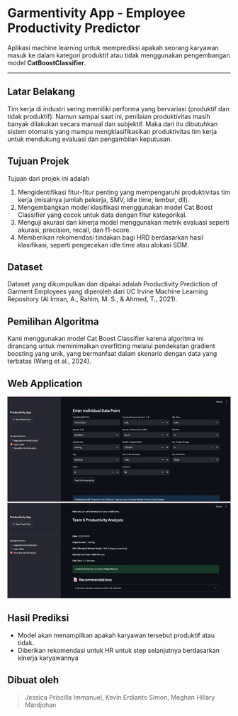 # Garmentivity App - Employee Productivity Predictor 
Aplikasi machine learning untuk memprediksi apakah seorang karyawan masuk ke dalam kategori produktif atau tidak menggunakan pengembangan model **CatBoostClassifier**.

---

## Latar Belakang
Tim kerja di industri sering memiliki performa yang bervariasi (produktif dan tidak produktif). Namun sampai saat ini, penilaian produktivitas masih banyak dilakukan secara manual dan subjektif. Maka dari itu dibutuhkan sistem otomatis yang mampu mengklasifikasikan produktivitas tim kerja untuk mendukung evaluasi dan pengambilan keputusan.

## Tujuan Projek
Tujuan dari projek ini adalah 
1. Mengidentifikasi fitur-fitur penting yang mempengaruhi produktivitas tim kerja (misalnya jumlah pekerja, SMV, idle time, lembur, dll).
2. Mengembangkan model klasifikasi menggunakan model Cat Boost Classifier yang cocok untuk data dengan fitur kategorikal.
3. Menguji akurasi dan kinerja model menggunakan metrik evaluasi seperti akurasi, precision, recall, dan f1-score.
4. Memberikan rekomendasi tindakan bagi HRD berdasarkan hasil klasifikasi, seperti pengecekan idle time atau alokasi SDM.

## Dataset
Dataset yang dikumpulkan dan dipakai adalah Productivity Prediction of Garment Employees yang diperoleh dari UC Irvine Machine Learning Repository (Al Imran, A., Rahim, M. S., & Ahmed, T., 2021).

## Pemilihan Algoritma
Kami menggunakan model Cat Boost Classifier karena algoritma ini dirancang untuk meminimalkan overfitting melalui pendekatan gradient boosting yang unik, yang bermanfaat dalam skenario dengan data yang terbatas (Wang et al., 2024). 

## Web Application
<img src="\images\tampilan_app.JPG" alt="Preview" width="600"/>
<img src="\images\contoh_predict.JPG" alt="Preview" width="600"/>

## Hasil Prediksi
- Model akan menampilkan apakah karyawan tersebut produktif atau tidak.
- Diberikan rekomendasi untuk HR untuk step selanjutnya berdasarkan kinerja karyawannya

## Dibuat oleh
> Jessica Priscilla Immanuel, Kevin Erdianto Simon, Meghan Hillary Mardjohan
